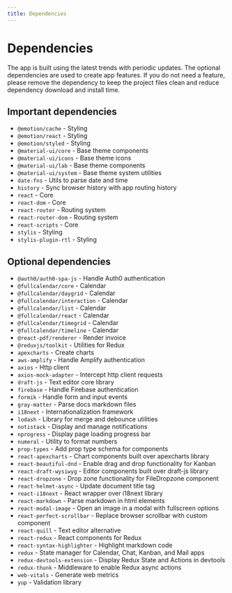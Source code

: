 ```yaml
---
title: Dependencies
---
```


# Dependencies

The app is built using the latest trends with periodic updates. The optional dependencies are used
to create app features. If you do not need a feature, please remove the dependency to keep the
project files clean and reduce dependency download and install time.

## Important dependencies

- `@emotion/cache` - Styling
- `@emotion/react` - Styling
- `@emotion/styled` - Styling
- `@material-ui/core` - Base theme components
- `@material-ui/icons` - Base theme icons
- `@material-ui/lab` - Base theme components
- `@material-ui/system` - Base theme system utilities
- `date-fns` - Utils to parse date and time
- `history` - Sync browser history with app routing history
- `react` - Core
- `react-dom` - Core
- `react-router` - Routing system
- `react-router-dom` - Routing system
- `react-scripts` - Core
- `stylis` - Styling
- `stylis-plugin-rtl` - Styling

## Optional dependencies

- `@auth0/auth0-spa-js` - Handle Auth0 authentication
- `@fullcalendar/core` - Calendar
- `@fullcalendar/daygrid` - Calendar
- `@fullcalendar/interaction` - Calendar
- `@fullcalendar/list` - Calendar
- `@fullcalendar/react` - Calendar
- `@fullcalendar/timegrid` - Calendar
- `@fullcalendar/timeline` - Calendar
- `@react-pdf/renderer` - Render invoice
- `@reduxjs/toolkit` - Utilities for Redux
- `apexcharts` - Create charts
- `aws-amplify` - Handle Amplify authentication
- `axios` - Http client
- `axios-mock-adapter` - Intercept http client requests
- `draft-js` - Text editor core library
- `firebase` - Handle Firebase authentication
- `formik` - Handle form and input events
- `gray-matter` - Parse docs markdown files
- `i18next` - Internationalization framework
- `lodash` - Library for merge and debounce utilities
- `notistack` - Display and manage notifications
- `nprogress` - Display page loading progress bar
- `numeral` - Utility to format numbers
- `prop-types` - Add prop type schema for components
- `react-apexcharts` - Chart components built over apexcharts library
- `react-beautiful-dnd` - Enable drag and drop functionality for Kanban
- `react-draft-wysiwyg` - Editor components built over draft-js library
- `react-dropzone` - Drop zone functionality for FileDropzone component
- `react-helmet-async` - Update document title tag
- `react-i18next` - React wrapper over i18next library
- `react-markdown` - Parse markdown in html elements
- `react-modal-image` - Open an image in a modal with fullscreen options
- `react-perfect-scrollbar` - Replace browser scrollbar with custom component
- `react-quill` - Text editor alternative
- `react-redux` - React components for Redux
- `react-syntax-highlighter` - Highlight markdown code
- `redux` - State manager for Calendar, Chat, Kanban, and Mail apps
- `redux-devtools-extension` - Display Redux State and Actions in devtools
- `redux-thunk` - Middleware to enable Redux async actions
- `web-vitals` - Generate web metrics
- `yup` - Validation library
